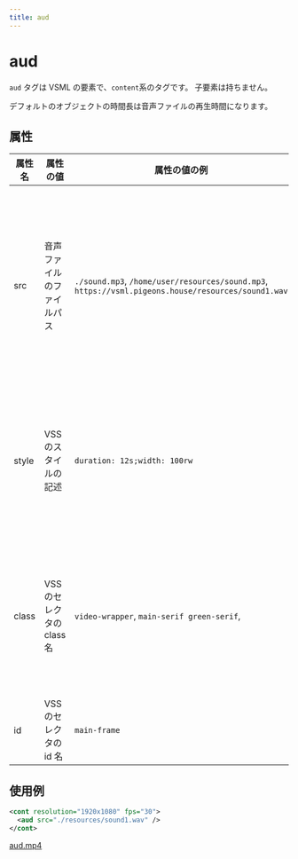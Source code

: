 ```yaml
---
title: aud
---
```


# aud

`aud` タグは VSML の要素で、`content`系のタグです。 子要素は持ちません。

デフォルトのオブジェクトの時間長は音声ファイルの再生時間になります。

## 属性

| 属性名 | 属性の値                   | 属性の値の例                                                                                       | 備考                                                         |
| ------ | -------------------------- | -------------------------------------------------------------------------------------------------- | ------------------------------------------------------------ |
| src    | 音声ファイルのファイルパス | `./sound.mp3`, `/home/user/resources/sound.mp3`, `https://vsml.pigeons.house/resources/sound1.wav` | ファイルパスは相対パス、絶対パスどちらでも良い。URL でも可。 |
| style  | VSS のスタイルの記述       | `duration: 12s;width: 100rw`                                                                       | 複数のスタイルを記述する場合は `;` で分割する。              |
| class  | VSS のセレクタの class 名  | `video-wrapper`, `main-serif green-serif`,                                                         | 複数の class 名を付与する場合はスペースで区切る              |
| id     | VSS のセレクタの id 名     | `main-frame`                                                                                       |                                                              |

## 使用例

```xml
<cont resolution="1920x1080" fps="30">
  <aud src="./resources/sound1.wav" />
</cont>
```

[aud.mp4](/videos/aud.mp4)
